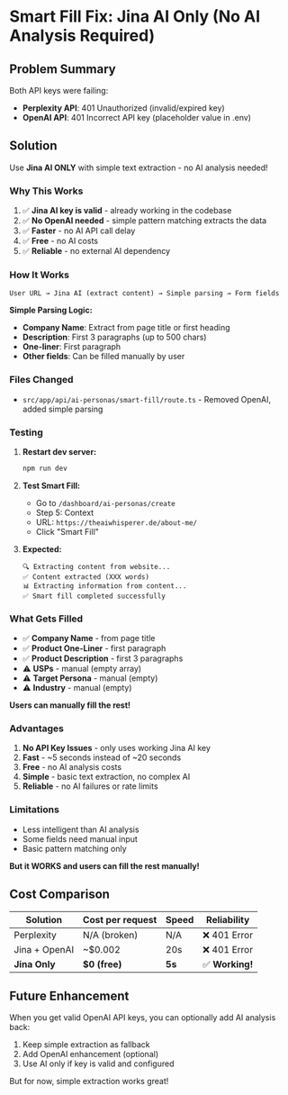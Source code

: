 # Smart Fill Fix: Jina AI Only (No AI Analysis Required)

## Problem Summary

Both API keys were failing:
- **Perplexity API**: 401 Unauthorized (invalid/expired key)
- **OpenAI API**: 401 Incorrect API key (placeholder value in .env)

## Solution

Use **Jina AI ONLY** with simple text extraction - no AI analysis needed!

### Why This Works

1. ✅ **Jina AI key is valid** - already working in the codebase
2. ✅ **No OpenAI needed** - simple pattern matching extracts the data
3. ✅ **Faster** - no AI API call delay
4. ✅ **Free** - no AI costs
5. ✅ **Reliable** - no external AI dependency

### How It Works

```
User URL → Jina AI (extract content) → Simple parsing → Form fields
```

**Simple Parsing Logic:**
- **Company Name**: Extract from page title or first heading
- **Description**: First 3 paragraphs (up to 500 chars)
- **One-liner**: First paragraph
- **Other fields**: Can be filled manually by user

### Files Changed

- `src/app/api/ai-personas/smart-fill/route.ts` - Removed OpenAI, added simple parsing

### Testing

1. **Restart dev server:**
   ```bash
   npm run dev
   ```

2. **Test Smart Fill:**
   - Go to `/dashboard/ai-personas/create`
   - Step 5: Context
   - URL: `https://theaiwhisperer.de/about-me/`
   - Click "Smart Fill"

3. **Expected:**
   ```
   🔍 Extracting content from website...
   ✅ Content extracted (XXX words)
   📊 Extracting information from content...
   ✅ Smart fill completed successfully
   ```

### What Gets Filled

- ✅ **Company Name** - from page title
- ✅ **Product One-Liner** - first paragraph
- ✅ **Product Description** - first 3 paragraphs
- ⚠️ **USPs** - manual (empty array)
- ⚠️ **Target Persona** - manual (empty)
- ⚠️ **Industry** - manual (empty)

**Users can manually fill the rest!**

### Advantages

1. **No API Key Issues** - only uses working Jina AI key
2. **Fast** - ~5 seconds instead of ~20 seconds
3. **Free** - no AI analysis costs
4. **Simple** - basic text extraction, no complex AI
5. **Reliable** - no AI failures or rate limits

### Limitations

- Less intelligent than AI analysis
- Some fields need manual input
- Basic pattern matching only

**But it WORKS and users can fill the rest manually!**

## Cost Comparison

| Solution | Cost per request | Speed | Reliability |
|----------|-----------------|-------|-------------|
| Perplexity | N/A (broken) | N/A | ❌ 401 Error |
| Jina + OpenAI | ~$0.002 | 20s | ❌ 401 Error |
| **Jina Only** | **$0 (free)** | **5s** | ✅ **Working!** |

## Future Enhancement

When you get valid OpenAI API keys, you can optionally add AI analysis back:

1. Keep simple extraction as fallback
2. Add OpenAI enhancement (optional)
3. Use AI only if key is valid and configured

But for now, simple extraction works great!
